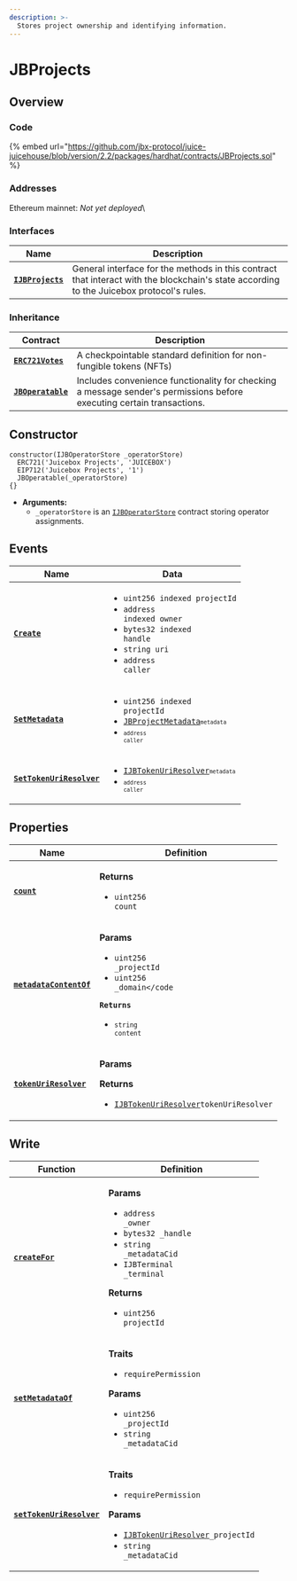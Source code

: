 ```yaml
---
description: >-
  Stores project ownership and identifying information.
---
```


# JBProjects

## Overview

### Code

{% embed url="https://github.com/jbx-protocol/juice-juicehouse/blob/version/2.2/packages/hardhat/contracts/JBProjects.sol" %}

### **Addresses**

Ethereum mainnet: _Not yet deployed_\

### **Interfaces**

| Name                                                 | Description                                                                                                                              |
| ---------------------------------------------------- | ---------------------------------------------------------------------------------------------------------------------------------------- |
| [**`IJBProjects`**](../../interfaces/ijbprojects.md) | General interface for the methods in this contract that interact with the blockchain's state according to the Juicebox protocol's rules. |

### **Inheritance**

| Contract                                                                     | Description                                                                                                           |
| ---------------------------------------------------------------------------- | --------------------------------------------------------------------------------------------------------------------- |
| [**`ERC721Votes`**](https://github.com/OpenZeppelin/openzeppelin-contracts/issues/2873) | A checkpointable standard definition for non-fungible tokens (NFTs)                                                                  |
| [**`JBOperatable`**](../or-abstract/jboperatable/)                           | Includes convenience functionality for checking a message sender's permissions before executing certain transactions. |

## Constructor

```solidity
constructor(IJBOperatorStore _operatorStore)
  ERC721('Juicebox Projects', 'JUICEBOX')
  EIP712('Juicebox Projects', '1')
  JBOperatable(_operatorStore)
{}
```

* **Arguments:**
  * `_operatorStore` is an [`IJBOperatorStore`](../../interfaces/ijboperatorstore.md) contract storing operator assignments.

## Events

| Name                                                                                                      | Data                                                                                                                                                                                                                                 |
| --------------------------------------------------------------------------------------------------------- | ------------------------------------------------------------------------------------------------------------------------------------------------------------------------------------------------------------------------------------ |
| [**`Create`**](events/create.md)                                                                          | <ul><li><code>uint256 indexed projectId</code></li><li><code>address indexed owner</code></li><li><code>bytes32 indexed handle</code></li><li><code>string uri</code></li><li><code>address caller</code></li></ul>                  |
| [**`SetMetadata`**](events/setmetadata.md) | <ul><li><code>uint256 indexed projectId</code></li><li><a href="../../../structs/jbprojectmetadata.md"><code>JBProjectMetadata<code><a><code>metadata</code></li><li><code>address caller</code></li></ul>                                                                                                         |
| [**`SetTokenUriResolver`**](events/settokenuriresolver.md) | <ul><li><a href="../../../interfaces/ijbtokenuriresolver.md"><code>IJBTokenUriResolver<code></a><code>metadata</code></li><li><code>address caller</code></li></ul>                                                                                                         |

## Properties

| Name                                                                                                        | Definition                                                                                                                                                                 |
| ----------------------------------------------------------------------------------------------------------- | -------------------------------------------------------------------------------------------------------------------------------------------------------------------------- |
| [**`count`**](properties/count.md)                                                                          | <p><strong>Returns</strong></p><ul><li><code>uint256 count</code></li></ul>                                                                                                |
| [**`metadataContentOf`**](properties/metadatacontentof.md) | <p><strong>Params</strong></p><ul><li><code>uint256 _projectId</code></li><li><code>uint256 _domain</code</li></ul><p><strong>Returns</strong></p><ul><li><code>string content</code></li></ul>                    |
| [**`tokenUriResolver`**](properties/tokenuriresolver.md) | <p><strong>Params</strong></p><p><strong>Returns</strong></p><ul><li><a href="../../interfaces/ijbtokenuriresolver.md"><code>IJBTokenUriResolver</code></a><code>tokenUriResolver</code></li></ul>                    |

## Write

| Function                                                                                                     | Definition                                                                                                                                                                                                                                                                                                                      |
| ------------------------------------------------------------------------------------------------------------ | ------------------------------------------------------------------------------------------------------------------------------------------------------------------------------------------------------------------------------------------------------------------------------------------------------------------------------- |
| [**`createFor`**](write/createfor.md)                                                                        | <p><strong>Params</strong></p><ul><li><code>address _owner</code></li><li><code>bytes32 _handle</code></li><li><code>string _metadataCid</code></li><li><code>IJBTerminal _terminal</code></li></ul><p><strong>Returns</strong></p><ul><li><code>uint256 projectId</code></li></ul>                                             |
| [**`setMetadataOf`**](write/setmetadatacidof.md) | <p><strong>Traits</strong></p><ul><li><code>requirePermission</code></li></ul><p><strong>Params</strong></p><ul><li><code>uint256 _projectId</code></li><li><code>string _metadataCid</code></li></ul>                                                                                                                          |
| [**`setTokenUriResolver`**](write/settokenuriresolver.md) | <p><strong>Traits</strong></p><ul><li><code>requirePermission</code></li></ul><p><strong>Params</strong></p><ul><li><a href="../../interfaces/ijburiresolver.md"><code>IJBTokenUriResolver</code></a><code>_projectId</code></li><li><code>string _metadataCid</code></li></ul>                                                                                                                          |
